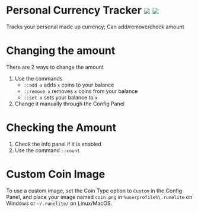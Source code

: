 # Personal Currency Tracker [![](https://img.shields.io/endpoint?url=https://i.pluginhub.info/shields/installs/plugin/personalcurrencytracker)](https://runelite.net/plugin-hub) [![](https://img.shields.io/endpoint?url=https://i.pluginhub.info/shields/rank/plugin/personalcurrencytracker)](https://runelite.net/plugin-hub) #
Tracks your personal made up currency; Can add/remove/check amount

# Changing the amount #
There are 2 ways to change the amount
1. Use the commands
   - ```::add x``` adds ```x``` coins to your balance
   - ```::remove x``` removes ```x``` coins from your balance
   - ```::set x``` sets your balance to ```x``` 
2. Change it manually through the Config Panel

# Checking the Amount #
1. Check the info panel if it is enabled
2. Use the command ```::count```

# Custom Coin Image #
To use a custom image, set the Coin Type option to ```Custom``` in the Config Panel, and place your image named ```coin.png``` in ```%userprofile%\.runelite``` on Windows or ```~/.runelite/``` on Linux/MacOS.